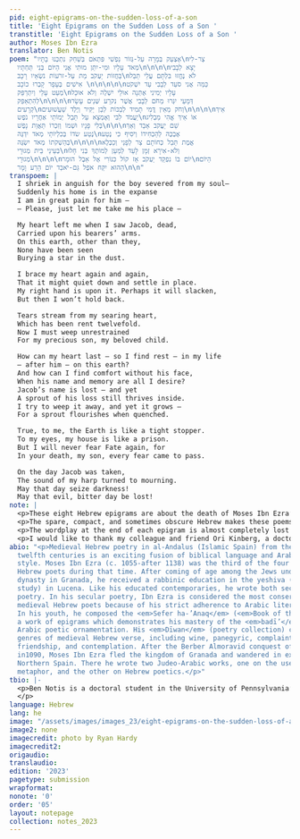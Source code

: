 ```yaml
---
pid: eight-epigrams-on-the-sudden-loss-of-a-son
title: 'Eight Epigrams on the Sudden Loss of a Son '
transtitle: 'Eight Epigrams on the Sudden Loss of a Son '
author: Moses Ibn Ezra
translator: Ben Notis
poem: "אֶצְעַק בְּמָרָה עַל-גְּזוֹר נַפְשִׁי פִּתְאֹם בְּשַׁחַק נִתְכְּנוּ בָתָּיו\nצַר-לִי
  מְאֹד עָלָיו וּמִי-יִתֵּן מוּתִי אֲנִי הַיּוֹם בְּנִי תַּחְתָּיו\n\n\n\nיָצָא לְבָבִי
  בַּחֲזוֹת יַעְקֹב מֵת עַל-זרֹעוֹת נֹשְׂאָיו רָכָב\nלֹא נֶחֱזוּ בִלְתָּם עֲלֵי תֵבֵל
  אִישִׁים בְּעָפָר קָבְרוּ כוֹכָב \n\n\n\n\nכַּמַּה אֲנִי סֹעֵד לְבָבִי עַד יִשְׁקֹט
  מְעַט עָלַי וְיִתְרַפֵּק\nעָלָיו יְמִינִי אֶתְּנָה אוּלַי יִשְׁלֶה וְלֹא אוּכַל
  לְהִתְאַפֵּק\n\n\n\nדְּמָעַי יִגְּרוּ מֵחֹם לְבָבִי אֲשֶׁר נִקרַע שְּׁנֵים עָשָׂר
  קְרָעִים\nוְחֹק מֵאֵין דֳּמִי תָמִיד לְבַכּוֹת לְבֵן יַקִּיר וְיֶלֶד שַׁעֲשׁוּעִים\n\n\n\nאֵיךְ
  יַעֲמֹד לִבִּי וְאֶמְצָא עַל תֵּבֵל יְמוֹתַי אַחֲרָיו נֹפֶש\nאוֹ אֵיךְ אֱהִי מַבְלִיג
  בְּלִי פָנָיו וּשְׁמוֹ וְזִכְרוֹ תַּאֲוַת נָפֶשׁ\n\n\nשֵׁם יַעֲקֹב אָבַד וְאַךְ
  נֶטַע שֹדוֹ בְּכִלְיוֹתַי מְאֹד יִדְגֶּה\nאֶבְכֶּה לְהַכְחִידוֹ וְיֹסִיף כִּי נֶטַע
  בְּהַשְׁקֹתוֹ מְאֹד יִשְׂגֶּה\n\n\n\nאֱמֶת תֵּבֵל כְּחוֹתָם צַר לְפָנַי וְכַכֶּלֶא
  בְּעֵינַי בֵּית מְגוּרָי\nוְלֹא-אִירָא זְמָן לָעַד לְמַעַן לְמוֹתֶךָ בְּנִי חָלוּ
  מְגוּרָי\n\n\n\nיוֹם בּוֹ נִפְקַד יַעְקֹב אָז קוֹל כִּנּוֹרִי אֶל אֵבֶל הוּמָר\nהַיּוֹם
  הַהוּא יִקַּח אֹפֶל גַּם-יֹאבַד יוֹם הָרַע וָמָר\n\n"
transpoem: |
  I shriek in anguish for the boy severed from my soul—
  Suddenly his home is in the expanse
  I am in great pain for him —
  — Please, just let me take me his place —

  My heart left me when I saw Jacob, dead,
  Carried upon his bearers’ arms.
  On this earth, other than they,
  None have been seen
  Burying a star in the dust.

  I brace my heart again and again,
  That it might quiet down and settle in place.
  My right hand is upon it. Perhaps it will slacken,
  But then I won’t hold back.

  Tears stream from my searing heart,
  Which has been rent twelvefold.
  Now I must weep unrestrained
  For my precious son, my beloved child.

  How can my heart last — so I find rest — in my life
  — after him — on this earth?
  And how can I find comfort without his face,
  When his name and memory are all I desire?
  Jacob’s name is lost — and yet
  A sprout of his loss still thrives inside.
  I try to weep it away, and yet it grows —
  For a sprout flourishes when quenched.

  True, to me, the Earth is like a tight stopper.
  To my eyes, my house is like a prison.
  But I will never fear Fate again, for
  In your death, my son, every fear came to pass.

  On the day Jacob was taken,
  The sound of my harp turned to mourning.
  May that day seize darkness!
  May that evil, bitter day be lost!
note: |
  <p>These eight Hebrew epigrams are about the death of Moses Ibn Ezra’s son, or sons. The order of their composition is unknown, and it is unclear if they are about one or multiple losses. I decided to arrange these translations in a way that narrates a journey through grief after the death of a child. I placed the first poem about sudden loss in the beginning, and then followed it with the epigram about attending the son’s funeral. The next four epigrams portray a parent inundated with intense waves of emotion released by weeping. The final two epigrams convey a sense of deep sorrow whose rawness has subsided due to the passage of time.</p>
  <p>The spare, compact, and sometimes obscure Hebrew makes these poems difficult to translate. The verses are laden with biblical references, difficult constructions, and experiments with language. Like other Hebrew Andalusi poets, Moses Ibn Ezra’s verse was written in the style of medieval Arabic poetry. I needed to consult a number of resources, including a scholarly commentary, a range of Hebrew and Arabic dictionaries, and of course the Hebrew Bible.</p>
  <p>The wordplay at the end of each epigram is almost completely lost in translation. In the original Hebrew, the differences in meanings and syntactical shifts induce a sense of surprise at a radical change. I believe that this effect mirrors the horrible sense of shock and disbelief when hearing of a relative’s sudden death. I tried to arrange these translations in a way that captures this cataclysmic paradigm shift.</p>
  <p>I would like to thank my colleague and friend Ori Kinberg, a doctoral student in Hebrew literature at the Hebrew University of Jerusalem, whose comments on my translations were indispensable.</p>
abio: "<p>Medieval Hebrew poetry in al-Andalus (Islamic Spain) from the eleventh and
  twelfth centuries is an exciting fusion of biblical language and Arabic literary
  style. Moses Ibn Ezra (c. 1055-after 1138) was the third of the four great medieval
  Hebrew poets during that time. After coming of age among the Jews under the Zirid
  dynasty in Granada, he received a rabbinic education in the yeshiva (house of Jewish
  study) in Lucena. Like his educated contemporaries, he wrote both secular and liturgical
  poetry. In his secular poetry, Ibn Ezra is considered the most conservative of the
  medieval Hebrew poets because of his strict adherence to Arabic literary conventions.
  In his youth, he composed the <em>Sefer ha-’Anaq</em> (<em>Book of the Necklace</em>),
  a work of epigrams which demonstrates his mastery of the <em>badī’</em>, or classical
  Arabic poetic ornamentation. His <em>Dīwan</em> (poetry collection) contains many
  genres of medieval Hebrew verse, including wine, panegyric, complaint, love and
  friendship, and contemplation. After the Berber Almoravid conquest of al-Andalus
  in1090, Moses Ibn Ezra fled the kingdom of Granada and wandered in exile in Christian-ruled
  Northern Spain. There he wrote two Judeo-Arabic works, one on the use of biblical
  metaphor, and the other on Hebrew poetics.</p>"
tbio: |-
  <p>Ben Notis is a doctoral student in the University of Pennsylvania’s department of Near Eastern Languages and Civilizations. His dissertation focuses on Hebrew poetry written during an exciting time of Jewish-Muslim interaction in al-Andalus (Islamic Spain) in the eleventh and twelfth centuries. He hopes to explore lyrical complaints about physical and mental breakdowns, betrayal and abuse, separation from friends and lovers, and the vicissitudes of Time. His other interests include medieval Arabic poetry, the histories of madness and emotions, and the cultural history of the human body. A graduate of Brandeis’s Near Eastern and Judaic Studies department in 2017, he came to Penn after a series of odd jobs including farming, Bar Mitzvah tutoring, and book editing. When not studying, he enjoys visiting his nephews and baking.
  </p>
language: Hebrew
lang: he
image: "/assets/images/images_23/eight-epigrams-on-the-sudden-loss-of-a-son.jpeg"
image2: none
imagecredit: photo by Ryan Hardy
imagecredit2: 
origaudio: 
translaudio: 
edition: '2023'
pagetype: submission
wrapformat: 
nonote: '0'
order: '05'
layout: notepage
collection: notes_2023
---
```

